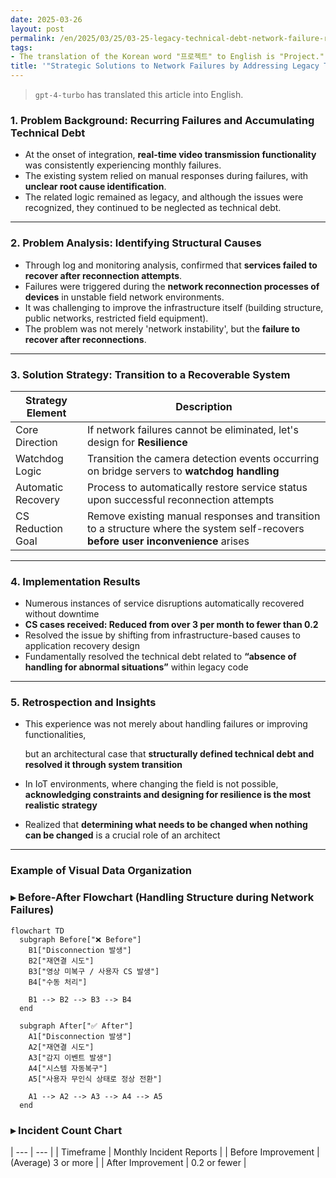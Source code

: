 ```yaml
---
date: 2025-03-26
layout: post
permalink: /en/2025/03/25/03-25-legacy-technical-debt-network-failure-recovery.html
tags:
- The translation of the Korean word "프로젝트" to English is "Project."
title: '"Strategic Solutions to Network Failures by Addressing Legacy Technical Debt"'
---
```

> `gpt-4-turbo` has translated this article into English.

### 1. Problem Background: Recurring Failures and Accumulating Technical Debt

- At the onset of integration, **real-time video transmission functionality** was consistently experiencing monthly failures.
- The existing system relied on manual responses during failures, with **unclear root cause identification**.
- The related logic remained as legacy, and although the issues were recognized, they continued to be neglected as technical debt.

---

### 2. Problem Analysis: Identifying Structural Causes

- Through log and monitoring analysis, confirmed that **services failed to recover after reconnection attempts**.
- Failures were triggered during the **network reconnection processes of devices** in unstable field network environments.
- It was challenging to improve the infrastructure itself (building structure, public networks, restricted field equipment).
- The problem was not merely 'network instability', but the **failure to recover after reconnections**.

---

### 3. Solution Strategy: Transition to a Recoverable System

| Strategy Element | Description |
| --- | --- |
| Core Direction | If network failures cannot be eliminated, let's design for **Resilience** |
| Watchdog Logic | Transition the camera detection events occurring on bridge servers to **watchdog handling** |
| Automatic Recovery | Process to automatically restore service status upon successful reconnection attempts |
| CS Reduction Goal | Remove existing manual responses and transition to a structure where the system self-recovers **before user inconvenience** arises |

---

### 4. Implementation Results

- Numerous instances of service disruptions automatically recovered without downtime
- **CS cases received: Reduced from over 3 per month to fewer than 0.2**
- Resolved the issue by shifting from infrastructure-based causes to application recovery design
- Fundamentally resolved the technical debt related to **“absence of handling for abnormal situations”** within legacy code

---

### 5. Retrospection and Insights

- This experience was not merely about handling failures or improving functionalities,
    
    but an architectural case that **structurally defined technical debt and resolved it through system transition**
    
- In IoT environments, where changing the field is not possible, **acknowledging constraints and designing for resilience is the most realistic strategy**
- Realized that **determining what needs to be changed when nothing can be changed** is a crucial role of an architect

---

### Example of Visual Data Organization

### ▸ Before-After Flowchart (Handling Structure during Network Failures)

```mermaid
flowchart TD
  subgraph Before["❌ Before"]
    B1["Disconnection 발생"]
    B2["재연결 시도"]
    B3["영상 미복구 / 사용자 CS 발생"]
    B4["수동 처리"]

    B1 --> B2 --> B3 --> B4
  end

  subgraph After["✅ After"]
    A1["Disconnection 발생"]
    A2["재연결 시도"]
    A3["감지 이벤트 발생"]
    A4["시스템 자동복구"]
    A5["사용자 무인식 상태로 정상 전환"]

    A1 --> A2 --> A3 --> A4 --> A5
  end
```

### ▸ Incident Count Chart

| --- | --- |
| Timeframe | Monthly Incident Reports |
| Before Improvement | (Average) 3 or more |
| After Improvement | 0.2 or fewer |